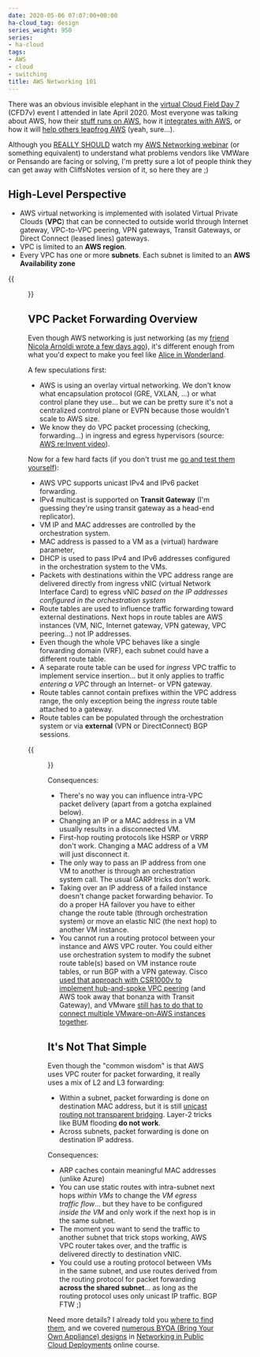 ```yaml
---
date: 2020-05-06 07:07:00+00:00
ha-cloud_tag: design
series_weight: 950
series:
- ha-cloud
tags:
- AWS
- cloud
- switching
title: AWS Networking 101
---
```

There was an obvious invisible elephant in the [virtual Cloud Field Day 7](https://techfieldday.com/event/cfd7/) (CFD7v) event I attended in late April 2020. Most everyone was talking about AWS, how their [stuff runs on AWS](https://techfieldday.com/appearance/vmware-cloud-on-aws-onboarding-dc-extension-and-cloud-migration-at-cloud-field-day-7/), how it [integrates with AWS](https://techfieldday.com/appearance/vmware-cloud-on-aws-horizon-7-vdi-kubernetes-aws-services-and-marketplace-at-cloud-field-day-7/), or how it will [help others leapfrog AWS](https://techfieldday.com/video/pensando-distributed-services-platforms-at-work/) (yeah, sure...).

Although you [REALLY SHOULD](https://tools.ietf.org/html/rfc6919) watch my [AWS Networking webinar](https://www.ipspace.net/Amazon_Web_Services_Networking) (or something equivalent) to understand what problems vendors like VMWare or Pensando are facing or solving, I'm pretty sure a lot of people think they can get away with CliffsNotes version of it, so here they are ;)
<!--more-->
## High-Level Perspective

* AWS virtual networking is implemented with isolated Virtual Private Clouds (**VPC**) that can be connected to outside world through Internet gateway, VPC-to-VPC peering, VPN gateways, Transit Gateways, or Direct Connect (leased lines) gateways.
* VPC is limited to an **AWS region**.
* Every VPC has one or more **subnets**. Each subnet is limited to an **AWS Availability zone**

{{<figure src="/2020/05/AWS-VPC-Peering.png" caption="Some AWS VPC external connectivity options" >}}

## VPC Packet Forwarding Overview

Even though AWS networking is just networking (as my [friend Nicola Arnoldi wrote a few days ago](https://toolr.io/2020/05/02/my-journey-into-cloud-networking/)), it's different enough from what you'd expect to make you feel like [Alice in Wonderland](https://blog.ipspace.net/2019/10/master-alternate-public-cloud.html).

A few speculations first:

* AWS is using an overlay virtual networking. We don't know what encapsulation protocol (GRE, VXLAN, ...) or what control plane they use... but we can be pretty sure it's not a centralized control plane or EVPN because those wouldn't scale to AWS size.
* We know they do VPC packet processing (checking, forwarding...) in ingress and egress hypervisors (source: [AWS re:Invent video](https://www.youtube.com/watch?v=8gc2DgBqo9U)).

Now for a few hard facts (if you don't trust me [go and test them yourself](https://blog.ipspace.net/2018/10/figuring-out-aws-networking.html)):

* AWS VPC supports unicast IPv4 and IPv6 packet forwarding.
* IPv4 multicast is supported on **Transit Gateway** (I'm guessing they're using transit gateway as a head-end replicator).
* VM IP and MAC addresses are controlled by the orchestration system. 
* MAC address is passed to a VM as a (virtual) hardware parameter, 
* DHCP is used to pass IPv4 and IPv6 addresses configured in the orchestration system to the VMs.
* Packets with destinations within the VPC address range are delivered directly from ingress vNIC (virtual Network Interface Card) to egress vNIC _based on the IP addresses configured in the orchestration system_
* Route tables are used to influence traffic forwarding toward external destinations. Next hops in route tables are AWS instances (VM, NIC, Internet gateway, VPN gateway, VPC peering...) not IP addresses.
* Even though the whole VPC behaves like a single forwarding domain (VRF), each subnet could have a different route table.
* A separate route table can be used for _ingress_ VPC traffic to implement service insertion... but it only applies to traffic _entering a VPC_ through an Internet- or VPN gateway.
* Route tables cannot contain prefixes within the VPC address range, the only exception being the _ingress_ route table attached to a gateway.
* Route tables can be populated through the orchestration system or via **external** (VPN or DirectConnect) BGP sessions.

{{<figure src="/2020/05/AWS-VPC-Route-Table.png" caption="Sample AWS VPC route table scenario" >}}

Consequences:

* There's no way you can influence intra-VPC packet delivery (apart from a gotcha explained below).
* Changing an IP or a MAC address in a VM usually results in a disconnected VM.
* First-hop routing protocols like HSRP or VRRP don't work. Changing a MAC address of a VM will just disconnect it.
* The only way to pass an IP address from one VM to another is through an orchestration system call. The usual GARP tricks don't work.
* Taking over an IP address of a failed instance doesn't change packet forwarding behavior. To do a proper HA failover you have to either change the route table (through orchestration system) or move an elastic NIC (the next hop) to another VM instance.
* You cannot run a routing protocol between your instance and AWS VPC router. You could either use orchestration system to modify the subnet route table(s) based on VM instance route tables, or run BGP with a VPN gateway. Cisco [used that approach with CSR1000v to implement hub-and-spoke VPC peering](https://blog.ipspace.net/2018/09/using-csr1000v-in-aws-instead-of.html) (and AWS took away that bonanza with Transit Gateway), and VMware [still has to do that to connect multiple VMware-on-AWS instances together](https://techfieldday.com/video/vmware-cloud-on-aws-network-connectivity-deep-dive/).

## It's Not That Simple

Even though the "common wisdom" is that AWS uses VPC router for packet forwarding, it really uses a mix of L2 and L3 forwarding:

* Within a subnet, packet forwarding is done on destination MAC address, but it is still [unicast routing not transparent bridging](https://my.ipspace.net/bin/list?id=Net101#SWITCH). Layer-2 tricks like BUM flooding **do not work**.
* Across subnets, packet forwarding is done on destination IP address.

Consequences:

* ARP caches contain meaningful MAC addresses (unlike Azure)
* You can use static routes with intra-subnet next hops _within VMs_ to change the _VM egress traffic flow_... but they have to be configured _inside the VM_ and only work if the next hop is in the same subnet.
* The moment you want to send the traffic to another subnet that trick stops working, AWS VPC router takes over, and the traffic is delivered directly to destination vNIC.
* You could use a routing protocol between VMs in the same subnet, and use routes derived from the routing protocol for packet forwarding **across the shared subnet**... as long as the routing protocol uses only unicast IP traffic. BGP FTW ;)

Need more details? I already told you [where to find them](https://www.ipspace.net/Amazon_Web_Services_Networking), and we covered [numerous BYOA (Bring Your Own Appliance) designs](https://my.ipspace.net/bin/list?id=PubCloud&module=7#M9S20) in [Networking in Public Cloud Deployments](https://www.ipspace.net/PubCloud/) online course.

<!-- Disclosure: Companies presenting at CFD7 covered the event costs. Apart from the opportunity to ask questions, and getting to meet friends in a Zoom call I got nothing material or immaterial out of that event. -->
